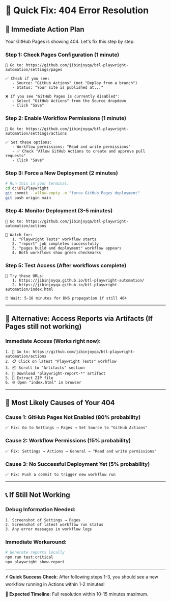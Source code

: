 # 🚨 Quick Fix: 404 Error Resolution

## 🎯 **Immediate Action Plan**

Your GitHub Pages is showing 404. Let's fix this step by step:

### **Step 1: Check Pages Configuration** (1 minute)
```
🔗 Go to: https://github.com/jibinjoyqa/btl-playwright-automation/settings/pages

✅ Check if you see:
   - Source: "GitHub Actions" (not "Deploy from a branch")
   - Status: "Your site is published at..."
   
❌ If you see "GitHub Pages is currently disabled":
   - Select "GitHub Actions" from the Source dropdown
   - Click "Save"
```

### **Step 2: Enable Workflow Permissions** (1 minute)
```
🔗 Go to: https://github.com/jibinjoyqa/btl-playwright-automation/settings/actions

✅ Set these options:
   - Workflow permissions: "Read and write permissions"
   - ✅ Check "Allow GitHub Actions to create and approve pull requests"
   - Click "Save"
```

### **Step 3: Force a New Deployment** (2 minutes)
```bash
# Run this in your terminal:
cd d:\BTLPlaywright
git commit --allow-empty -m "force GitHub Pages deployment"
git push origin main
```

### **Step 4: Monitor Deployment** (3-5 minutes)
```
🔗 Go to: https://github.com/jibinjoyqa/btl-playwright-automation/actions

👀 Watch for:
   1. "Playwright Tests" workflow starts
   2. "report" job completes successfully
   3. "pages build and deployment" workflow appears
   4. Both workflows show green checkmarks
```

### **Step 5: Test Access** (After workflows complete)
```
🔗 Try these URLs:
   1. https://jibinjoyqa.github.io/btl-playwright-automation/
   2. https://jibinjoyqa.github.io/btl-playwright-automation/index.html
   
⏰ Wait: 5-10 minutes for DNS propagation if still 404
```

---

## 🔄 **Alternative: Access Reports via Artifacts** (If Pages still not working)

### **Immediate Access** (Works right now):
```
1. 🔗 Go to: https://github.com/jibinjoyqa/btl-playwright-automation/actions
2. 📋 Click on latest "Playwright Tests" workflow
3. 📦 Scroll to "Artifacts" section
4. 💾 Download "playwright-report-*" artifact
5. 📂 Extract ZIP file
6. 🌐 Open "index.html" in browser
```

---

## 🎯 **Most Likely Causes of Your 404**

### **Cause 1: GitHub Pages Not Enabled** (80% probability)
```
✅ Fix: Go to Settings → Pages → Set Source to "GitHub Actions"
```

### **Cause 2: Workflow Permissions** (15% probability)
```
✅ Fix: Settings → Actions → General → "Read and write permissions"
```

### **Cause 3: No Successful Deployment Yet** (5% probability)
```
✅ Fix: Push a commit to trigger new workflow run
```

---

## 📞 **If Still Not Working**

### **Debug Information Needed**:
```
1. Screenshot of Settings → Pages
2. Screenshot of latest workflow run status
3. Any error messages in workflow logs
```

### **Immediate Workaround**:
```bash
# Generate reports locally
npm run test:critical
npx playwright show-report
```

---

**⚡ Quick Success Check**: After following steps 1-3, you should see a new workflow running in Actions within 1-2 minutes!

**🎉 Expected Timeline**: Full resolution within 10-15 minutes maximum.
